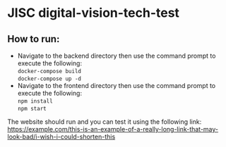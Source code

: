 # JISC digital-vision-tech-test

## How to run:
- Navigate to the backend directory then use the command prompt to execute the following:  
    `` docker-compose build ``  
    `` docker-compose up -d ``  
- Navigate to the frontend directory then use the command prompt to execute the following:  
    `` npm install ``  
    `` npm start ``  

The website should run and you can test it using the following link:
    https://example.com/this-is-an-example-of-a-really-long-link-that-may-look-bad/i-wish-i-could-shorten-this  